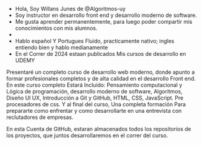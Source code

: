 -  Hola, Soy Willans Junes de  @Algoritmos-uy
-  Soy instructor en desarrollo front end y desarrollo moderno de software.
-  Me gusta aprender  permanentemente, para luego poder compartir mis conocimientos con mis alumnos.
- 
- Hablo español Y Portugues Fluido, practicamente nativo; ingles entiendo bien y hablo medianamente
- En el Correr de 2024 estaan publicados Mis cursos de desarrollo en UDEMY

Presentaré un completo curso de desarrollo web moderno, donde apunto a formar profesionales completos y de alta calidad en el desarrollo Front end.
En este curso completo Estará Incluido: Pensamiento computacional y Lógica de programación, desarrollo moderno de software, Algoritmos, Diseño UI UX, Introducción a Git y GitHub, HTML, CSS, JavaScript. Pre procesadores de css.
Y al final del curso, Una completa formación Para prepararte como enfrentar y como desarrollarte en una entrevista con reclutadores de empresas.

En esta Cuenta de GitHub, estaran almacenados todos los repositorios de los proyectos, que juntos desarrollaremos en el correr del curso.
